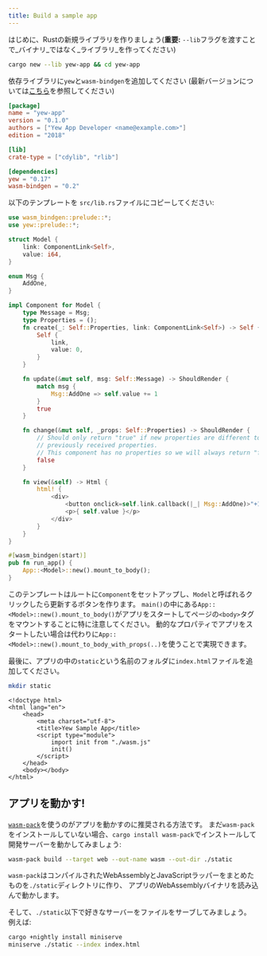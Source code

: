 ```yaml
---
title: Build a sample app
---
```


はじめに、Rustの新規ライブラリを作りましょう(**重要:** `--lib`フラグを渡すことで_バイナリ_ではなく_ライブラリ_を作ってください)

```bash
cargo new --lib yew-app && cd yew-app
```

依存ライブラリに`yew`と`wasm-bindgen`を追加してください \(最新バージョンについては[こちら](https://docs.rs/yew)を参照してください\)

```toml title="Cargo.toml"
[package]
name = "yew-app"
version = "0.1.0"
authors = ["Yew App Developer <name@example.com>"]
edition = "2018"

[lib]
crate-type = ["cdylib", "rlib"]

[dependencies]
yew = "0.17"
wasm-bindgen = "0.2"
```

以下のテンプレートを `src/lib.rs`ファイルにコピーしてください:

```rust title="src/lib.rs"
use wasm_bindgen::prelude::*;
use yew::prelude::*;

struct Model {
    link: ComponentLink<Self>,
    value: i64,
}

enum Msg {
    AddOne,
}

impl Component for Model {
    type Message = Msg;
    type Properties = ();
    fn create(_: Self::Properties, link: ComponentLink<Self>) -> Self {
        Self {
            link,
            value: 0,
        }
    }

    fn update(&mut self, msg: Self::Message) -> ShouldRender {
        match msg {
            Msg::AddOne => self.value += 1
        }
        true
    }

    fn change(&mut self, _props: Self::Properties) -> ShouldRender {
        // Should only return "true" if new properties are different to
        // previously received properties.
        // This component has no properties so we will always return "false".
        false
    }

    fn view(&self) -> Html {
        html! {
            <div>
                <button onclick=self.link.callback(|_| Msg::AddOne)>"+1"</button>
                <p>{ self.value }</p>
            </div>
        }
    }
}

#[wasm_bindgen(start)]
pub fn run_app() {
    App::<Model>::new().mount_to_body();
}
```

このテンプレートはルートに`Component`をセットアップし、`Model`と呼ばれるクリックしたら更新するボタンを作ります。
`main()`の中にある`App::<Model>::new().mount_to_body()`がアプリをスタートしてページの`<body>`タグをマウントすることに特に注意してください。
動的なプロパティでアプリをスタートしたい場合は代わりに`App::<Model>::new().mount_to_body_with_props(..)`を使うことで実現できます。

最後に、アプリの中の`static`という名前のフォルダに`index.html`ファイルを追加してください。

```bash
mkdir static
```

```markup title="index.html"
<!doctype html>
<html lang="en">
    <head>
        <meta charset="utf-8">
        <title>Yew Sample App</title>
        <script type="module">
            import init from "./wasm.js"
            init()
        </script>
    </head>
    <body></body>
</html>
```

## アプリを動かす!

[`wasm-pack`](https://rustwasm.github.io/docs/wasm-pack/)を使うのがアプリを動かすのに推奨される方法です。
まだ`wasm-pack`をインストールしていない場合、`cargo install wasm-pack`でインストールして開発サーバーを動かしてみましょう:

```bash
wasm-pack build --target web --out-name wasm --out-dir ./static
```

`wasm-pack`はコンパイルされたWebAssemblyとJavaScriptラッパーをまとめたものを`./static`ディレクトリに作り、
アプリのWebAssemblyバイナリを読み込んで動かします。

そして、`./static`以下で好きなサーバーをファイルをサーブしてみましょう。
例えば:

```bash
cargo +nightly install miniserve
miniserve ./static --index index.html
```

